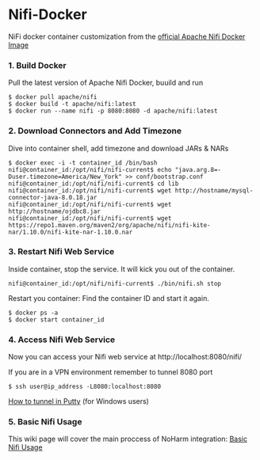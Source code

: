 # Nifi-Docker
NiFi docker container customization from the [official Apache Nifi Docker Image](https://hub.docker.com/r/apache/nifi)

### 1. Build Docker
Pull the latest version of Apache Nifi Docker, buuild and run

```shell
$ docker pull apache/nifi
$ docker build -t apache/nifi:latest
$ docker run --name nifi -p 8080:8080 -d apache/nifi:latest
```

### 2. Download Connectors and Add Timezone

Dive into container shell, add timezone and download JARs & NARs
```shell
$ docker exec -i -t container_id /bin/bash
nifi@container_id:/opt/nifi/nifi-current$ echo "java.arg.8=-Duser.timezone=America/New_York" >> conf/bootstrap.conf
nifi@container_id:/opt/nifi/nifi-current$ cd lib
nifi@container_id:/opt/nifi/nifi-current$ wget http://hostname/mysql-connector-java-8.0.18.jar
nifi@container_id:/opt/nifi/nifi-current$ wget http://hostname/ojdbc8.jar
nifi@container_id:/opt/nifi/nifi-current$ wget https://repo1.maven.org/maven2/org/apache/nifi/nifi-kite-nar/1.10.0/nifi-kite-nar-1.10.0.nar
```

### 3. Restart Nifi Web Service

Inside container, stop the service. It will kick you out of the container.

```shell
nifi@container_id:/opt/nifi/nifi-current$ ./bin/nifi.sh stop
```

Restart you container: Find the container ID and start it again.
```shell
$ docker ps -a
$ docker start container_id
```

### 4. Access Nifi Web Service

Now you can access your Nifi web service at http://localhost:8080/nifi/

If you are in a VPN environment remember to tunnel 8080 port
```shell
$ ssh user@ip_address -L8080:localhost:8080
```
[How to tunnel in Putty](https://blog.devolutions.net/2017/4/how-to-configure-an-ssh-tunnel-on-putty) (for Windows users)

### 5. Basic Nifi Usage

This wiki page will cover the main proccess of NoHarm integration:
[Basic Nifi Usage](https://github.com/noharm-ai/nifi-docker/wiki/Basic-Nifi-Usage)
